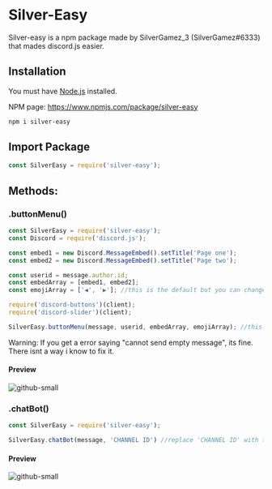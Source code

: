 
# Silver-Easy

Silver-easy is a npm package made by SilverGamez_3 (SilverGamez#6333) that mades discord.js easier.

## Installation

You must have [Node.js](https://nodejs.org/en/) installed.

NPM page: https://www.npmjs.com/package/silver-easy

```bash
npm i silver-easy
```

## Import Package

```js
const SilverEasy = require('silver-easy');
```

## Methods:

### .buttonMenu()

```js
const SilverEasy = require('silver-easy');
const Discord = require('discord.js');

const embed1 = new Discord.MessageEmbed().setTitle('Page one');
const embed2 = new Discord.MessageEmbed().setTitle('Page two');

const userid = message.author.id;
const embedArray = [embed1, embed2];
const emojiArray = ['◀️', '▶️']; //this is the default but you can change it

require('discord-buttons')(client);
require('discord-slider')(client);

SilverEasy.buttonMenu(message, userid, embedArray, emojiArray); //this will create the message with buttons.
```
Warning: If you get a error saying "cannot send empty message", its fine. There isnt a way i know to fix it.
#### Preview
![github-small](https://cdn.discordapp.com/attachments/860380499792494632/860380523084120104/buttonmenu.png)

### .chatBot()

```js
const SilverEasy = require('silver-easy');

SilverEasy.chatBot(message, 'CHANNEL ID') //replace 'CHANNEL ID' with the channels id you want your chatbot to be responding in
```
#### Preview
![github-small](https://cdn.discordapp.com/attachments/860380499792494632/860381102140031016/unknown.png)
